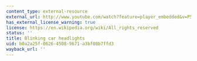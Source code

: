 ```yaml
---
content_type: external-resource
external_url: http://www.youtube.com/watch?feature=player_embedded&v=P5N4dYgfe00
has_external_license_warning: true
license: https://en.wikipedia.org/wiki/All_rights_reserved
status: ''
title: Blinking car headlights
uid: b0a2a25f-0626-4508-9671-a3bf08b7ffd3
wayback_url: ''
---
```

